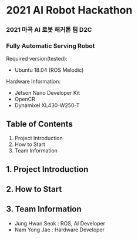 # 2021 AI Robot Hackathon

### 2021 마곡 AI 로봇 해커톤 팀 D2C
### Fully Automatic Serving Robot

Required version(tested):
- Ubuntu 18.04 (ROS Melodic)

Hardware Information:
- Jetson Nano Developer Kit
- OpenCR
- Dynamixel XL430-W250-T

## Table of Contents
1. Project Introduction
2. How to Start
3. Team Information


## 1. Project Introduction

## 2. How to Start

## 3. Team Information
- Jung Hwan Seok : ROS, AI Developer
- Nam Yong Jae   : Hardware Developer

